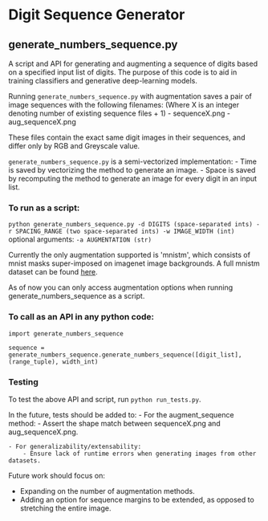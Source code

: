# Digit Sequence Generator

## generate_numbers_sequence.py

A script and API for generating and augmenting a sequence of digits based on a specified input list of digits. The purpose of this code is to aid in training classifiers and generative deep-learning models.

Running `generate_numbers_sequence.py` with augmentation saves a pair of image sequences with the following filenames:
(Where X is an integer denoting number of existing sequence files + 1)
    - sequenceX.png
    - aug_sequenceX.png

These files contain the exact same digit images in their sequences, and differ only by RGB and Greyscale value.

`generate_numbers_sequence.py` is a semi-vectorized implementation:
    - Time is saved by vectorizing the method to generate an image.
    - Space is saved by recomputing the method to generate an image for every digit in an input list.

### To run as a script:

`python generate_numbers_sequence.py -d DIGITS (space-separated ints) -r SPACING_RANGE (two space-separated ints) -w IMAGE_WIDTH (int)` optional arguments: `-a AUGMENTATION (str)`

Currently the only augmentation supported is 'mnistm', which consists of mnist masks super-imposed on imagenet image backgrounds. A full mnistm dataset can be found [here](http://akanev.com/datasets).

As of now you can only access augmentation options when running generate_numbers_sequence as a script.

### To call as an API in any python code:

```
import generate_numbers_sequence

sequence = generate_numbers_sequence.generate_numbers_sequence([digit_list], (range_tuple), width_int)
```
### Testing

To test the above API and script, run `python run_tests.py`.

In the future, tests should be added to: 
    - For the augment_sequence method:
        - Assert the shape match between sequenceX.png and aug_sequenceX.png.
     
    - For generalizability/extensability:
        - Ensure lack of runtime errors when generating images from other datasets.

Future work should focus on:
  - Expanding on the number of augmentation methods.
  - Adding an option for sequence margins to be extended, as opposed to stretching the entire image.
